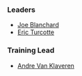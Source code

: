### Leaders

* [Joe Blanchard](mailto:joe.blanchard@owasp.org)
* [Eric Turcotte](mailto:eric.turcotte@owasp.org)

### Training Lead

* [Andre Van Klaveren](mailto:andre.vanklaveren@owasp.org)